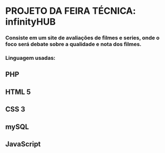 # PROJETO DA FEIRA TÉCNICA: infinityHUB

### Consiste em um site de avaliações de filmes e series, onde o foco será debate sobre a qualidade e nota dos filmes.
### Linguagem usadas:

## PHP
## HTML 5
## CSS 3
## mySQL
## JavaScript
